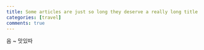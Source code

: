 ```yaml
---
title: Some articles are just so long they deserve a really long title to see if things will break well
categories: [travel]
comments: true
---
```


음 ~ 맛있따
